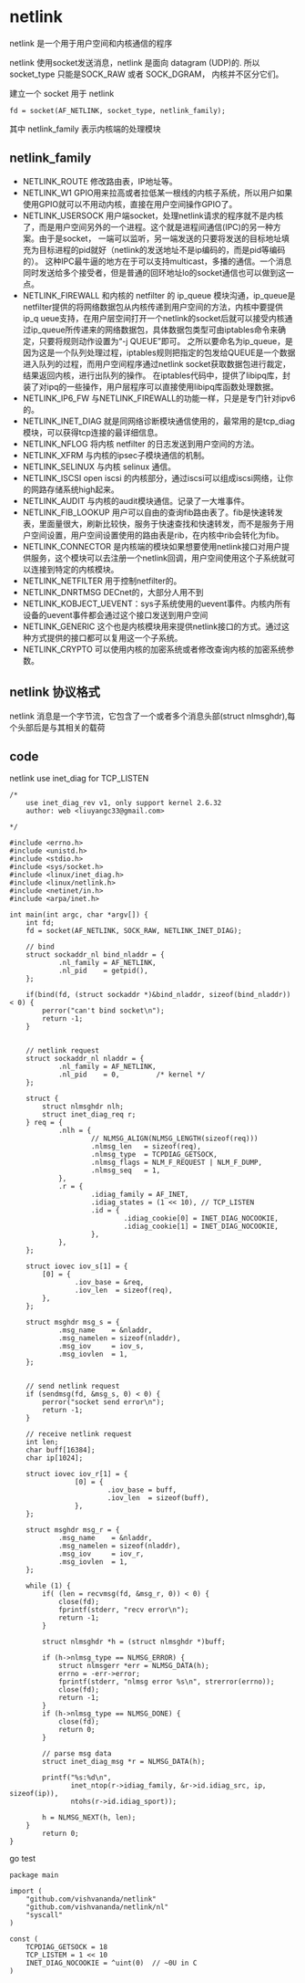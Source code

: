 # netlink
netlink 是一个用于用户空间和内核通信的程序

netlink 使用socket发送消息，netlink 是面向 datagram (UDP)的. 所以 socket_type 只能是SOCK_RAW 或者 SOCK_DGRAM，
内核并不区分它们。

建立一个 socket 用于 netlink
```
fd = socket(AF_NETLINK, socket_type, netlink_family);
```
其中 netlink_family 表示内核端的处理模块


netlink_family
-------------------
* NETLINK_ROUTE 修改路由表，IP地址等。
* NETLINK_W1 GPIO用来拉高或者拉低某一根线的内核子系统，所以用户如果使用GPIO就可以不用动内核，直接在用户空间操作GPIO了。
* NETLINK_USERSOCK 用户端socket，处理netlink请求的程序就不是内核了，而是用户空间另外的一个进程。这个就是进程间通信(IPC)的另一种方案。由于是socket，
  一端可以监听，另一端发送的只要将发送的目标地址填充为目标进程的pid就好（netlink的发送地址不是ip编码的，而是pid等编码的）。
  这种IPC最牛逼的地方在于可以支持multicast，多播的通信。一个消息同时发送给多个接受者，但是普通的回环地址lo的socket通信也可以做到这一点。
* NETLINK_FIREWALL 和内核的 netfilter 的 ip_queue 模块沟通，ip_queue是netfilter提供的将网络数据包从内核传递到用户空间的方法，内核中要提供ip_q
  ueue支持，在用户层空间打开一个netlink的socket后就可以接受内核通过ip_queue所传递来的网络数据包，具体数据包类型可由iptables命令来确定，只要将规则动作设置为“-j QUEUE”即可。 
  之所以要命名为ip_queue，是因为这是一个队列处理过程，iptables规则把指定的包发给QUEUE是一个数据进入队列的过程，而用户空间程序通过netlink socket获取数据包进行裁定，结果返回内核，进行出队列的操作。 
  在iptables代码中，提供了libipq库，封装了对ipq的一些操作，用户层程序可以直接使用libipq库函数处理数据。 
* NETLINK_IP6_FW 与NETLINK_FIREWALL的功能一样，只是是专门针对ipv6的。
* NETLINK_INET_DIAG 就是同网络诊断模块通信使用的，最常用的是tcp_diag模块，可以获得tcp连接的最详细信息。
* NETLINK_NFLOG 将内核 netfilter 的日志发送到用户空间的方法。
* NETLINK_XFRM  与内核的ipsec子模块通信的机制。
* NETLINK_SELINUX 与内核 selinux 通信。
* NETLINK_ISCSI  open iscsi 的内核部分，通过iscsi可以组成iscsi网络，让你的网路存储系统high起来。
* NETLINK_AUDIT 与内核的audit模块通信。记录了一大堆事件。
* NETLINK_FIB_LOOKUP 用户可以自由的查询fib路由表了。fib是快速转发表，里面量很大，刷新比较快，服务于快速查找和快速转发，而不是服务于用户空间设置，用户空间设置使用的路由表是rib，在内核中rib会转化为fib。
* NETLINK_CONNECTOR 是内核端的模块如果想要使用netlink接口对用户提供服务，这个模块可以去注册一个netlink回调，用户空间使用这个子系统就可以连接到特定的内核模块。
* NETLINK_NETFILTER 用于控制netfilter的。
* NETLINK_DNRTMSG  DECnet的，大部分人用不到
* NETLINK_KOBJECT_UEVENT：sys子系统使用的uevent事件。内核内所有设备的uevent事件都会通过这个接口发送到用户空间
* NETLINK_GENERIC 这个也是内核模块用来提供netlink接口的方式。通过这种方式提供的接口都可以复用这一个子系统。
* NETLINK_CRYPTO 可以使用内核的加密系统或者修改查询内核的加密系统参数。

netlink 协议格式
----------
netlink 消息是一个字节流，它包含了一个或者多个消息头部(struct nlmsghdr),每个头部后是与其相关的载荷
















code
----------
netlink use inet_diag for TCP_LISTEN
```
/*
    use inet_diag_rev v1, only support kernel 2.6.32 
    author: web <liuyangc33@gmail.com>

*/

#include <errno.h>
#include <unistd.h>
#include <stdio.h>
#include <sys/socket.h>
#include <linux/inet_diag.h>
#include <linux/netlink.h>
#include <netinet/in.h>
#include <arpa/inet.h>

int main(int argc, char *argv[]) {
    int fd;
    fd = socket(AF_NETLINK, SOCK_RAW, NETLINK_INET_DIAG);

    // bind
    struct sockaddr_nl bind_nladdr = {
            .nl_family = AF_NETLINK,
            .nl_pid    = getpid(),
    };

    if(bind(fd, (struct sockaddr *)&bind_nladdr, sizeof(bind_nladdr)) < 0) {
        perror("can't bind socket\n");
        return -1;
    }


    // netlink request
    struct sockaddr_nl nladdr = {
            .nl_family = AF_NETLINK,
            .nl_pid    = 0,         /* kernel */
    };

    struct {
        struct nlmsghdr nlh;
        struct inet_diag_req r;
    } req = {
            .nlh = {
                    // NLMSG_ALIGN(NLMSG_LENGTH(sizeof(req)))
                    .nlmsg_len   = sizeof(req),
                    .nlmsg_type  = TCPDIAG_GETSOCK,
                    .nlmsg_flags = NLM_F_REQUEST | NLM_F_DUMP,
                    .nlmsg_seq   = 1,
            },
            .r = {
                    .idiag_family = AF_INET,
                    .idiag_states = (1 << 10), // TCP_LISTEN
                    .id = {
                            .idiag_cookie[0] = INET_DIAG_NOCOOKIE,
                            .idiag_cookie[1] = INET_DIAG_NOCOOKIE,
                    },
            },
    };

    struct iovec iov_s[1] = {
        [0] = {
                .iov_base = &req,
                .iov_len  = sizeof(req),
        },
    };

    struct msghdr msg_s = {
            .msg_name    = &nladdr,
            .msg_namelen = sizeof(nladdr),
            .msg_iov     = iov_s,
            .msg_iovlen  = 1,
    };


    // send netlink request
    if (sendmsg(fd, &msg_s, 0) < 0) {
        perror("socket send error\n");
        return -1;
    }

    // receive netlink request
    int len;
    char buff[16384];
    char ip[1024];

    struct iovec iov_r[1] = {
                [0] = {
                        .iov_base = buff,
                        .iov_len  = sizeof(buff),
                },
    };

    struct msghdr msg_r = {
            .msg_name    = &nladdr,
            .msg_namelen = sizeof(nladdr),
            .msg_iov     = iov_r,
            .msg_iovlen  = 1,
    };
    
    while (1) {
        if( (len = recvmsg(fd, &msg_r, 0)) < 0) {
            close(fd);
            fprintf(stderr, "recv error\n");
            return -1;
        }

        struct nlmsghdr *h = (struct nlmsghdr *)buff;

        if (h->nlmsg_type == NLMSG_ERROR) {
            struct nlmsgerr *err = NLMSG_DATA(h);
            errno = -err->error;
            fprintf(stderr, "nlmsg error %s\n", strerror(errno));
            close(fd);
            return -1;
        }
        if (h->nlmsg_type == NLMSG_DONE) {
            close(fd);
            return 0;
        }
        
        // parse msg data 
        struct inet_diag_msg *r = NLMSG_DATA(h);

        printf("%s:%d\n",
               inet_ntop(r->idiag_family, &r->id.idiag_src, ip, sizeof(ip)),
               ntohs(r->id.idiag_sport));
        
        h = NLMSG_NEXT(h, len);
    }
        return 0;
}
```




go test
```
package main

import (
    "github.com/vishvananda/netlink"
    "github.com/vishvananda/netlink/nl"
    "syscall"
)

const (
	TCPDIAG_GETSOCK = 18
	TCP_LISTEM = 1 << 10
	INET_DIAG_NOCOOKIE = ^uint(0)  // ~0U in C
)
```
